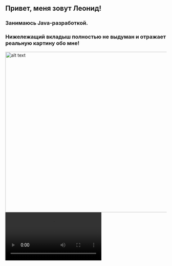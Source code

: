 ## Привет, меня зовут Леонид!
### Занимаюсь Java-разработкой.
### Нижележащий вкладыш полностью не выдуман и отражает реальную картину обо мне!
<img src="https://github.com/user-attachments/assets/8badbca8-7075-48d5-a1b0-2ee73e8d0804" alt="alt text" width="700" height="500">


<video>
 <source src ="https://github.com/user-attachments/assets/5a962142-71fc-4c1f-8f1a-9706a7dcf79b"
</video>
![s3GW0Fm4iJ8eXoOu9AkrSw](https://github.com/user-attachments/assets/5a962142-71fc-4c1f-8f1a-9706a7dcf79b)
